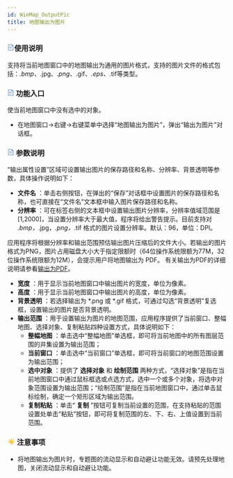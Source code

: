 ```yaml
---
id: WinMap_OutputPic
title: 地图输出为图片
---
```

### ![](../../img/read.gif)使用说明

支持将当前地图窗口中的地图输出为通用的图片格式，支持的图片文件的格式包括：*.bmp、*.jpg、*.png、*.gif、*.eps、*.tif等类型。

### ![](../../img/read.gif) 功能入口

使当前地图窗口中没有选中的对象。

  * 在地图窗口->右键->右键菜单中选择“地图输出为图片”，弹出“输出为图片”对话框。

### ![](../../img/read.gif) 参数说明

“输出属性设置”区域可设置输出图片的保存路径和名称、分辨率、背景透明等参数，具体操作说明如下：

  * **文件名** ：单击右侧按钮，在弹出的“保存”对话框中设置图片的保存路径和名称，也可直接在“文件名”文本框中输入图片保存路径和名称。
  * **分辨率** ：可在标签右侧的文本框中设置输出图片分辨率，分辨率值域范围是[1,2000]，当设置分辨率大于最大值，程序将给出警告提示。目前支持对 *.bmp，*.jpg，*.png，*.tif 格式的图片设置分辨率。默认：96，单位：DPI。 

应用程序将根据分辨率和输出范围预估输出图片压缩后的文件大小。若输出的图片格式为PNG，图片占用磁盘大小大于指定限额时（64位操作系统限额为77M，32位操作系统限额为12M），会提示用户将地图输出为
PDF。 有关输出为PDF的详细说明请参看[输出为PDF](WinMap_OutputPDF)。

  * **宽度** ：用于显示当前地图窗口中输出图片的宽度，单位为像素。
  * **高度** ：用于显示当前地图窗口中输出图片的高度，单位为像素。
  * **背景透明** ：若选择输出为 *.png 或 *.gif 格式，可通过勾选“背景透明”复选框，设置输出的图片是否背景透明。 
  * **输出范围** ：用于设置输出为图片的地图范围，应用程序提供了当前窗口、整幅地图、选择对象、复制粘贴四种设置方式，具体说明如下： 
    * **整幅地图** ：单击选中“整幅地图”单选框，即可将当前地图中的所有图层范围的并集设置为输出范围；
    * **当前窗口** ：单击选中“当前窗口”单选框，即可将当前窗口的地图范围设置为输出范围；
    * **选中对象** ：提供了 **选择对象** 和 **绘制范围** 两种方式，“选择对象”是指在当前地图窗口中通过鼠标框选或点选方式，选中一个或多个对象，将选中对象范围设置为输出范围；“绘制范围”是指在当前地图窗口中，通过单击鼠标绘制，确定一个矩形区域为输出范围。
    * **复制粘贴** ：单击“ **复制** ”按钮可复制当前设置的范围，在支持粘贴的范围设置处单击“粘贴”按钮，即可将复制范围的左、下、右、上值设置到当前范围。

### ![](../../img/note.png)注意事项

  * 将地图输出为图片时，专题图的流动显示和自动避让功能无效。请预先处理地图，关闭流动显示和自动避让功能。



